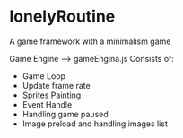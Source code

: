 # lonelyRoutine
A game framework with a minimalism game

Game Engine --> gameEngina.js
Consists of:
- Game Loop
- Update frame rate
- Sprites Painting
- Event Handle 
- Handling game paused 
- Image preload and handling images list 
